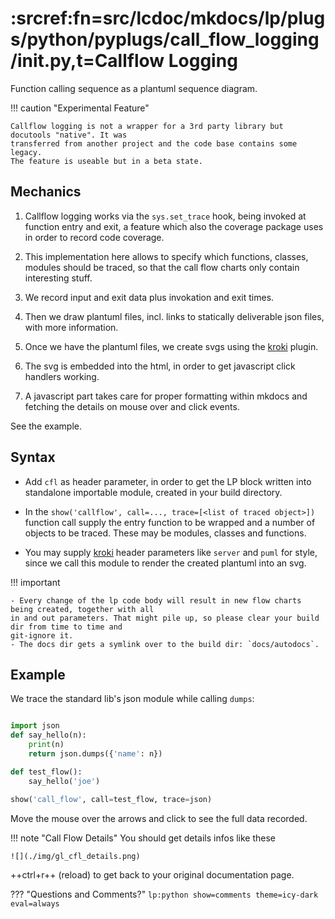 # :srcref:fn=src/lcdoc/mkdocs/lp/plugs/python/pyplugs/call_flow_logging/__init__.py,t=Callflow Logging

Function calling sequence as a plantuml sequence diagram.


!!! caution "Experimental Feature"
    
    Callflow logging is not a wrapper for a 3rd party library but docutools "native". It was
    transferred from another project and the code base contains some legacy.  
    The feature is useable but in a beta state.


## Mechanics

1. Callflow logging works via the `sys.set_trace` hook, being invoked at function entry and exit, a feature
which also the coverage package uses in order to record code coverage.

1. This implementation here allows to specify which functions, classes, modules should be traced, so that the call flow charts
only contain interesting stuff.

1. We record input and exit data plus invokation and exit times.

1. Then we draw plantuml files, incl. links to statically deliverable json files, with more information.

1. Once we have the plantuml files, we create svgs using the [kroki](../../plugs/kroki/) plugin.

1. The svg is embedded into the html, in order to get javascript click handlers working.

1. A javascript part takes care for proper formatting within mkdocs and fetching the details on
   mouse over and click events.

See the example.



## Syntax

- Add `cfl` as header parameter, in order to get the LP block written into standalone importable
  module, created in your build directory.

- In the `show('callflow', call=..., trace=[<list of traced object>])` function call supply the entry function to be wrapped and a number of objects to be traced. These may be modules, classes and functions.

- You may supply [kroki](../../plugs/kroki/) header parameters like `server` and `puml` for style,
  since we call this module to render the created plantuml into an svg.



!!! important
    
    - Every change of the lp code body will result in new flow charts being created, together with all
    in and out parameters. That might pile up, so please clear your build dir from time to time and
    git-ignore it.  
    - The docs dir gets a symlink over to the build dir: `docs/autodocs`.


## Example

We trace the standard lib's json module while calling `dumps`:

```python lp:python cfl addsrc

import json
def say_hello(n):
    print(n)
    return json.dumps({'name': n})

def test_flow():
    say_hello('joe')

show('call_flow', call=test_flow, trace=json)

```

Move the mouse over the arrows and click to see the full data recorded.

!!! note "Call Flow Details"
    You should get details infos like these

    ![](./img/gl_cfl_details.png)

++ctrl+r++ (reload) to get back to your original documentation page.



??? "Questions and Comments?"
    `lp:python show=comments theme=icy-dark eval=always`
